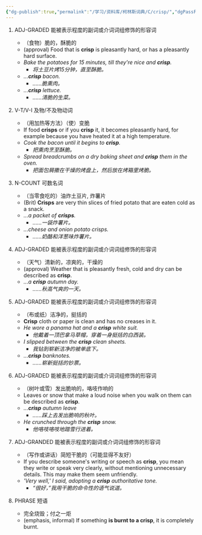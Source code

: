 ```yaml
---
{"dg-publish":true,"permalink":"/学习/资料库/柯林斯词典/C/crisp/","dgPassFrontmatter":true}
---
```


1. ADJ-GRADED 能被表示程度的副词或介词词组修饰的形容词
	- （食物）脆的，酥脆的
	- (approval) Food that is **crisp** is pleasantly hard, or has a pleasantly hard surface.
	- *Bake the potatoes for 15 minutes, till they're nice and **crisp**.*
		- *将土豆片烤15分钟，直至酥脆。*
	- *...**crisp** bacon.*
		- *……脆熏肉。*
	- *...**crisp** lettuce.*
		- *……清脆的生菜。*

2. V-T/V-I 及物/不及物动词
	- （用加热等方法）（使）变脆
	- If food **crisps** or if you **crisp** it, it becomes pleasantly hard, for example because you have heated it at a high temperature.
	- *Cook the bacon until it begins to **crisp**.*
		- *把熏肉烹至酥脆。*
	- *Spread breadcrumbs on a dry baking sheet and **crisp** them in the oven.*
		- *把面包屑撒在干燥的烤盘上，然后放在烤箱里烤脆。*

3. N-COUNT 可数名词
	- （当零食吃的）油炸土豆片, 炸薯片
	- (Brit) **Crisps** are very thin slices of fried potato that are eaten cold as a snack.
	- *...a packet of **crisps**.*
		- *……一袋炸薯片。*
	- *...cheese and onion potato crisps.*
		- *……奶酪和洋葱味炸薯片。*

4. ADJ-GRADED 能被表示程度的副词或介词词组修饰的形容词
	- （天气）清新的，凉爽的，干燥的
	- (approval) Weather that is pleasantly fresh, cold and dry can be described as **crisp**.
	- *...a **crisp** autumn day.*
		- *……秋高气爽的一天。*

5. ADJ-GRADED 能被表示程度的副词或介词词组修饰的形容词
	- （布或纸）洁净的，挺括的
	- **Crisp** cloth or paper is clean and has no creases in it.
	- *He wore a panama hat and a **crisp** white suit.*
		- *他戴着一顶巴拿马草帽，穿着一身挺括的白西装。*
	- *I slipped between the **crisp** clean sheets.*
		- *我钻到崭新洁净的被单底下。*
	- *...**crisp** banknotes.*
		- *……崭新挺括的钞票。*

6. ADJ-GRADED 能被表示程度的副词或介词词组修饰的形容词
	- （树叶或雪）发出脆响的，咯吱作响的
	- Leaves or snow that make a loud noise when you walk on them can be described as **crisp**.
	- *...**crisp** autumn leave*
		- *……踩上去发出脆响的秋叶。*
	- *He crunched through the **crisp** snow.*
		- *他咯吱咯吱地踏雪行进着。*

7. ADJ-GRANDED 能被表示程度的副词或介词词组修饰的形容词
	- （写作或讲话）简短干脆的（可能显得不友好）
	- If you describe someone's writing or speech as **crisp**, you mean they write or speak very clearly, without mentioning unnecessary details. This may make them seem unfriendly.
	- *'Very well,' I said, adopting a **crisp** authoritative tone.*
		- *“很好，”我用干脆的命令性的语气说道。*

8. PHRASE 短语
	- 完全烧毁；付之一炬
	- (emphasis, informal) If something **is burnt to a crisp**, it is completely burnt.